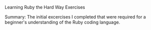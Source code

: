 Learning Ruby the Hard Way Exercises

Summary: The initial excercises I completed that were required for a beginner's understanding of the Ruby coding language.
